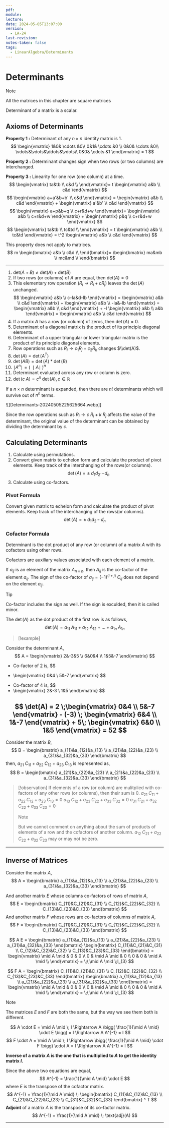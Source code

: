 ```yaml
---
pdf: 
module: 
lecture: 
date: 2024-05-05T13:07:00
version:
  - LA-24
last-revision: 
notes-taken: false
tags:
  - LinearAlgebra/Determinants
---
```

# Determinants

> [!NOTE] 
> All the matrices in this chapter are square matrices

Determinant of a matrix is a scalar.

## Axioms of Determinants

**Property 1 :** Determinant of any $n \times n$ identity matrix is 1.
$$
\begin{vmatrix}
1&0& \cdots &0\\
0&1& \cdots &0 \\
0&0& \cdots &0\\ 
\vdots&\vdots&\ddots&\vdots\\
0&0& \cdots &1
\end{vmatrix} = 1
$$

**Property 2 :** Determinant changes sign when two rows (or two columns) are interchanged.

**Property 3 :** Linearity for one row (one column) at a time.
$$
\begin{vmatrix}
ta&tb \\
c&d \\
\end{vmatrix}=
t
\begin{vmatrix}
a&b \\
c&d
\end{vmatrix}
$$
$$
\begin{vmatrix}
a+a'&b+b' \\
c&d
\end{vmatrix} = 
\begin{vmatrix}
a&b \\
c&d
\end{vmatrix} + 
\begin{vmatrix}
a'&b' \\
c&d
\end{vmatrix}
$$
$$
\begin{vmatrix}
a+p&b+q \\
c+r&d+w
\end{vmatrix}=
\begin{vmatrix}
a&b \\
c+r&d+w
\end{vmatrix} + 
\begin{vmatrix}
p&q \\
c+r&d+w
\end{vmatrix}
$$
$$
\begin{vmatrix}
ta&tb \\
tc&td \\
\end{vmatrix} = t
\begin{vmatrix}
a&b \\
tc&td
\end{vmatrix} = t^2
\begin{vmatrix}
a&b \\
c&d
\end{vmatrix}
$$

This property does not apply to matrices. 
$$
m
\begin{bmatrix}
a&b \\
c&d \\
\end{bmatrix}=
\begin{bmatrix}
ma&mb \\
mc&md \\
\end{bmatrix}
$$

---

1. $\text{det}(A + B) \not= \text{det}(A) + \text{det}(B)$
2. If two rows (or columns) of $A$ are equal, then $\text{det}(A) = 0$
3. This elementary row operation ($R_{i} \rightarrow R_{i} + c R_{j}$) leaves the $\det(A)$ unchanged.
$$
\begin{vmatrix}
a&b \\
c-la&d-lb
\end{vmatrix} =
\begin{vmatrix}
a&b \\
c&d
\end{vmatrix} +
\begin{vmatrix}
a&b \\
-la&-lb
\end{vmatrix} =
\begin{vmatrix}
a&b \\
c&d
\end{vmatrix} + -l
\begin{vmatrix}
a&b \\
a&b
\end{vmatrix} =
\begin{vmatrix}
a&b \\
c&d
\end{vmatrix}
$$
4. If a matrix $A$ has a row (or column) of zeros, then $\det(A) = 0$.
5. Determinant of a diagonal matrix is the product of its principle diagonal elements.
6. Determinant of a upper triangular or lower triangular matrix is the product of its principle diagonal elements.
7. Row operations such as $R_{i} \rightarrow c_{1} R_{j} + c_{2} R_{k}$ changes $\\det(A)$.
8. $\det(A) = \det(A^T)$
9. $\det(AB) = \det(A) \ast \det(B)$
10. $\mid A^n \mid = (\;\mid A \mid\;)^n$
11. Determinant evaluated across any row or column is zero.
12. $\det(c \; A) = c^n\; \det(A), c \in \mathbb{R}$ 

If a $n \times n$ determinant is expanded, then there are $n!$ determinants which will survive out of $n^n$ terms.

![[Determinants-20240505225625664.webp]]

Since the row operations such as $R_{i} \rightarrow c \;R_{i} + k\; R_{j}$ affects the value of the determinant, the original value of the determinant can be obtained by dividing the determinant by $c$.

## Calculating Determinants
1. Calculate using permutations.
2. Convert given matrix to echelon form and calculate the product of pivot elements. Keep track of the interchanging of the rows(or columns).
$$
\det(A) = \pm \; d_{1} d_{2} \cdots d_{n}
$$
3. Calculate using co-factors.

### Pivot Formula
Convert given matrix to echelon form and calculate the product of pivot elements. 
Keep track of the interchanging of the rows(or columns).
$$
\det(A) = \pm \; d_{1} d_{2} \cdots d_{n}
$$

### Cofactor Formula
Determinant is the dot product of any row (or column) of a matrix $A$ with its cofactors using other rows.

Cofactors are auxiliary values associated with each element of a matrix.

If $a_{ij}$ is an element of the matrix $A_{n \times n}$, then $A_{ij}$ is the co-factor of the element $a_{ij}$.
The sign of the co-factor of $a_{ij} = (-1)^{(i + j)}$
$C_{ij}$ does not depend on the element $a_{ij}$.

> [!tip] 
> Co-factor includes the sign as well. If the sign is exculded, then it is called minor.

The $\det(A)$ as the dot product of the first row is as follows,
$$
\det(A) = a_{11}\;A_{11} + a_{12}\;A_{12} + \dots + a_{1n}\;A_{1n}
$$

> [!example] 

Consider the determinant $A$,
$$
A = \begin{vmatrix}
2&-3&5 \\
6&0&4 \\
1&5&-7
\end{vmatrix}
$$
- Co-factor of $2$ is,
$$
+ \begin{vmatrix}
0&4 \\
5&-7
\end{vmatrix}
$$
- Co-factor of $4$ is, 
$$
- \begin{vmatrix}
2&-3 \\
1&5
\end{vmatrix}
$$

$$
\det(A) = 2 \;\begin{vmatrix}
0&4 \\
5&-7
\end{vmatrix} - (-3) \;
\begin{vmatrix}
6&4 \\
1&-7
\end{vmatrix} + 5\;
\begin{vmatrix}
6&0 \\
1&5
\end{vmatrix} = 52
$$
---

Consider the matrix $B$,
$$
B = \begin{bmatrix}
a_{11}&a_{12}&a_{13} \\
a_{21}&a_{22}&a_{23} \\
a_{31}&a_{32}&a_{33}
\end{bmatrix}
$$
then, $a_{21}\; C_{11} + a_{22} \;C_{12} + a_{23}\; C_{13}$ is represented as,
$$
B = \begin{bmatrix}
a_{21}&a_{22}&a_{23} \\
a_{21}&a_{22}&a_{23} \\
a_{31}&a_{32}&a_{33}
\end{bmatrix}
$$

> [!observation] 
> If elements of a row (or column) are mulitplied with co-factors of any other rows (or columns), then their sum is $0$.
> $a_{21}\; C_{11} + a_{22} \;C_{12} + a_{23}\; C_{13} = 0$
> $a_{13}\; C_{12} + a_{23} \;C_{22} + a_{33}\; C_{32} = 0$
> $a_{31}\; C_{21} + a_{32} \;C_{22} + a_{33}\; C_{23} = 0$
>> [!note] 
>> But we cannot comment on anything about the sum of products of elements of a row and the cofactors of another column.
>> $a_{12}\; C_{21} + a_{22} \;C_{22} + a_{32}\; C_{23}$ may or may not be zero.

---
## Inverse of Matrices

Consider the matrix $A$,
$$
A = \begin{bmatrix}
a_{11}&a_{12}&a_{13} \\
a_{21}&a_{22}&a_{23} \\
a_{31}&a_{32}&a_{33}
\end{bmatrix}
$$

And another matrix $E$ whose columns co-factors of rows of matrix $A$,
$$
E = \begin{bmatrix}
C_{11}&C_{21}&C_{31} \\
C_{12}&C_{22}&C_{32} \\
C_{13}&C_{23}&C_{33}
\end{bmatrix}
$$
And another matrix $F$ whose rows are co-factors of columns of matrix $A$,
$$
F = \begin{bmatrix}
C_{11}&C_{21}&C_{31} \\
C_{12}&C_{22}&C_{32} \\
C_{13}&C_{23}&C_{33}
\end{bmatrix}
$$

$$
A E =
\begin{bmatrix}
a_{11}&a_{12}&a_{13} \\
a_{21}&a_{22}&a_{23} \\
a_{31}&a_{32}&a_{33}
\end{bmatrix} 
\begin{bmatrix}
C_{11}&C_{21}&C_{31} \\
C_{12}&C_{22}&C_{32} \\
C_{13}&C_{23}&C_{33}
\end{bmatrix} = 
\begin{vmatrix}
\mid A \mid & 0 & 0 \\
0 & \mid A \mid & 0 \\
0 & 0 & \mid A \mid \\
\end{vmatrix} = 
\;\;\mid A \mid \;I_{3}
$$

$$
F A =
\begin{bmatrix}
C_{11}&C_{21}&C_{31} \\
C_{12}&C_{22}&C_{32} \\
C_{13}&C_{23}&C_{33}
\end{bmatrix} 
\begin{bmatrix}
a_{11}&a_{12}&a_{13} \\
a_{21}&a_{22}&a_{23} \\
a_{31}&a_{32}&a_{33}
\end{bmatrix} =
\begin{vmatrix}
\mid A \mid & 0 & 0 \\
0 & \mid A \mid & 0 \\
0 & 0 & \mid A \mid \\
\end{vmatrix} = 
\;\;\mid A \mid \;I_{3}
$$

> [!NOTE] 
> The matrices $E$ and $F$ are both the same, but the way we see them both is different.

$$
A \cdot E = \mid A \mid \; I \Rightarrow A \bigg(  \frac{1}{\mid A \mid} \cdot E \bigg) = I \Rightarrow A A^{-1} = I
$$
$$
F \cdot A = \mid A \mid \; I \Rightarrow \bigg(  \frac{1}{\mid A \mid} \cdot F \bigg) \cdot A = I \Rightarrow A A^{-1} = I
$$

**Inverse of a matrix $A$ is the one that is multiplied to $A$ to get the identity matrix $I$.**

Since the above two equations are equal, 
$$
A^{-1} = \frac{1}{\mid A \mid} \cdot E 
$$
where $E$ is the transpose of the cofactor matrix.
$$
A^{-1} = \frac{1}{\mid A \mid} \;
\begin{bmatrix}
C_{11}&C_{12}&C_{13} \\
C_{21}&C_{22}&C_{23} \\
C_{31}&C_{32}&C_{33}
\end{bmatrix} ^ T
$$
**Adjoint** of a matrix $A$ is the transpose of its co-factor matrix.
$$
A^{-1} = \frac{1}{\mid A \mid} \; \text{adj}(A)
$$

---
